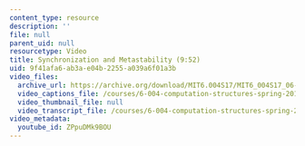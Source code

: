 ```yaml
---
content_type: resource
description: ''
file: null
parent_uid: null
resourcetype: Video
title: Synchronization and Metastability (9:52)
uid: 9f41afa6-ab3a-e04b-2255-a039a6f01a3b
video_files:
  archive_url: https://archive.org/download/MIT6.004S17/MIT6_004S17_06-02-06_300k.mp4
  video_captions_file: /courses/6-004-computation-structures-spring-2017/219e534358805967944506a7c506b78b_ZPpuDMk9BOU.vtt
  video_thumbnail_file: null
  video_transcript_file: /courses/6-004-computation-structures-spring-2017/38298e68f47dd015b36bfd5e40ffbabf_ZPpuDMk9BOU.pdf
video_metadata:
  youtube_id: ZPpuDMk9BOU
---
```


